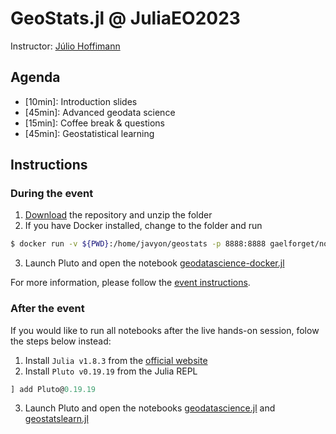 # GeoStats.jl @ JuliaEO2023

Instructor: [Júlio Hoffimann](https://github.com/juliohm)

## Agenda

- [10min]: Introduction slides
- [45min]: Advanced geodata science
- [15min]: Coffee break & questions
- [45min]: Geostatistical learning

## Instructions

### During the event

1. [Download](https://github.com/juliohm/JuliaEO2023/archive/refs/heads/main.zip) the repository and unzip the folder
2. If you have Docker installed, change to the folder and run
```bash
$ docker run -v ${PWD}:/home/javyon/geostats -p 8888:8888 gaelforget/notebooks:latest
```
3. Launch Pluto and open the notebook [geodatascience-docker.jl](geodatascience-docker.jl)

For more information, please follow the [event instructions](https://github.com/AIRCentre/JuliaEO/blob/main/docs/README-Docker-Intro.md).

### After the event

If you would like to run all notebooks after the live hands-on session, folow the steps below instead:

1. Install `Julia v1.8.3` from the [official website](https://julialang.org/downloads)
2. Install `Pluto v0.19.19` from the Julia REPL
```julia
] add Pluto@0.19.19
```
3. Launch Pluto and open the notebooks [geodatascience.jl](geodatascience.jl) and [geostatslearn.jl](geostatslearn.jl)
